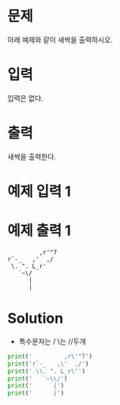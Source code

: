 # 문제
아래 예제와 같이 새싹을 출력하시오.

# 입력
입력은 없다.

# 출력
새싹을 출력한다.

# 예제 입력 1 
# 예제 출력 1 
             ,r'"7
    r`-_   ,'  ,/
     \. ". L_r'
       `~\/
          |
          |
# Solution
- 특수문자는 / \는 //두개
```python
print('         ,r\'"7')
print('r`-_   ,\'  ,/')
print(' \\. ". L_r\'')
print('   `~\\/')
print('      |')
print('      |')
```
